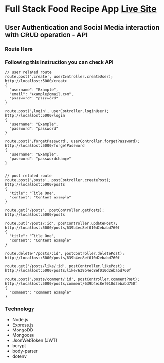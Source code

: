 # Full Stack Food Recipe App [Live Site]()

## User Authentication and Social Media interaction with CRUD operation - API

### Route Here

### Following this instruction you can check API

```
// user related route
route.post('/create', userController.createUser);
http://localhost:5000/create
{
  "username": "Example",
  "email": "example@gmail.com",
  "password": "password"
}

route.post('/login', userController.loginUser);
http://localhost:5000/login
{
  "username": "Example",
  "password": "password"
}

route.post('/forgetPassword', userController.forgetPassword);
http://localhost:5000/forgetPassword
{
  "username": "Example",
  "password": "passwordchange"
}


// post related route
route.post('/posts', postController.createPost);
http://localhost:5000/posts
{
  "title": "Title One",
  "content": "Content example"
}

route.get('/posts', postController.getPosts);
http://localhost:5000/posts

route.put('/posts/:id', postController.updatePost);
http://localhost:5000/posts/639b4ec8ef010d2ebabd760f
{
  "title": "Title One",
  "content": "Content example"
}

route.delete('/posts/:id', postController.deletePost);
http://localhost:5000/posts/639b4ec8ef010d2ebabd760f

route.get('/posts/like/:id', postController.likePost);
http://localhost:5000/posts/like/639b4ec8ef010d2ebabd760f

route.post('/posts/comment/:id', postController.commentPost);
http://localhost:5000/posts/comment/639b4ec8ef010d2ebabd760f
{
  "comment": "comment example"
}
```

### Technology

- Node.js
- Express.js
- MongoDB
- Mongoose
- JsonWebToken (JWT)
- bcrypt
- body-parser
- dotenv
